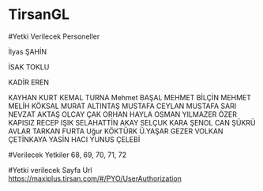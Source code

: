 # TirsanGL


#Yetki Verilecek Personeller

İlyas ŞAHİN

İSAK TOKLU

KADİR EREN

KAYHAN KURT
KEMAL TURNA
Mehmet BAŞAL
MEHMET BİLÇİN
MEHMET MELİH KÖKSAL
MURAT ALTINTAŞ
MUSTAFA CEYLAN
MUSTAFA SARI
NEVZAT AKTAŞ
OLCAY ÇAK
ORHAN HAYLA
OSMAN YILMAZER
ÖZER KAPISIZ
RECEP IŞIK
SELAHATTİN AKAY
SELÇUK KARA
ŞENOL CAN
ŞÜKRÜ AVLAR
TARKAN FURTA
Uğur KÖKTÜRK
Ü.YAŞAR GEZER
VOLKAN ÇETİNKAYA
YASİN HACI
YUNUS ÇELEBİ

#Verilecek Yetkiler
68, 69, 70, 71, 72

#Yetki verilecek Sayfa Url
https://maxiplus.tirsan.com/#/PYO/UserAuthorization

